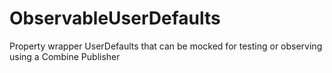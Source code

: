 # ObservableUserDefaults
Property wrapper UserDefaults that can be mocked for testing or observing using a Combine Publisher
